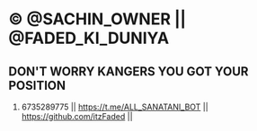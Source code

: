 # ©️ @SACHIN_OWNER || @FADED_KI_DUNIYA
## DON'T WORRY KANGERS YOU GOT YOUR POSITION
1. 6735289775 || https://t.me/ALL_SANATANI_BOT || https://github.com/itzFaded ||
